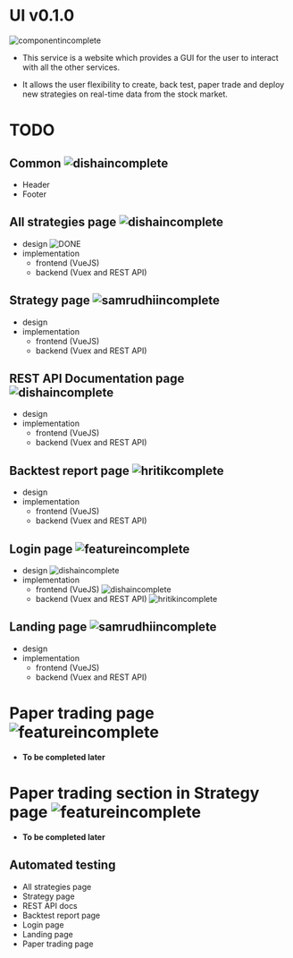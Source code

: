 # UI v0.1.0

![componentincomplete]

- This service is a website which provides a GUI for the user to interact with all the other services.

- It allows the user flexibility to create, back test, paper trade and deploy new strategies on real-time data from the stock market.

# TODO

## Common ![dishaincomplete]
- Header
- Footer

## All strategies page ![dishaincomplete]
- design ![DONE]
- implementation
  - frontend (VueJS)
  - backend (Vuex and REST API)

## Strategy page ![samrudhiincomplete]
- design 
- implementation
  - frontend (VueJS)
  - backend (Vuex and REST API)

## REST API Documentation page ![dishaincomplete]
- design
- implementation
  - frontend (VueJS)
  - backend (Vuex and REST API)

## Backtest report page ![hritikcomplete]
- design 
- implementation
  - frontend (VueJS)
  - backend (Vuex and REST API)

## Login page ![featureincomplete]
- design ![dishaincomplete]
- implementation
  - frontend (VueJS) ![dishaincomplete]
  - backend (Vuex and REST API) ![hritikincomplete]

## Landing page ![samrudhiincomplete]
- design 
- implementation
  - frontend (VueJS)
  - backend (Vuex and REST API)

# Paper trading page ![featureincomplete]
- **To be completed later**

# Paper trading section in Strategy page ![featureincomplete]
- **To be completed later**

## Automated testing
- All strategies page
- Strategy page
- REST API docs
- Backtest report page
- Login page
- Landing page
- Paper trading page

[done]: https://img.shields.io/badge/DONE-brightgreen
[incomplete]: https://img.shields.io/badge/INCOMPLETE-red
[varunincomplete]: https://img.shields.io/badge/VARUN-INCOMPLETE-red
[varuncomplete]: https://img.shields.io/badge/VARUN-COMPLETE-brightgreen
[dishaincomplete]: https://img.shields.io/badge/DISHA-INCOMPLETE-red
[dishacomplete]: https://img.shields.io/badge/DISHA-COMPLETE-brightgreen
[samrudhiincomplete]: https://img.shields.io/badge/SAMRUDHI-INCOMPLETE-red
[samrudhicomplete]: https://img.shields.io/badge/SAMRUDHI-COMPLETE-brightgreen
[hritikincomplete]: https://img.shields.io/badge/HRITIK-INCOMPLETE-red
[hritikcomplete]: https://img.shields.io/badge/HRITIK-COMPLETE-brightgreen
[bug]: https://img.shields.io/badge/BUG-red
[bugfixed]: https://img.shields.io/badge/BUG-FIXED-brightgreen
[featureincomplete]: https://img.shields.io/badge/FEATURE-INCOMPLETE-red
[featurecomplete]: https://img.shields.io/badge/FEATURE-COMPLETE-brightgreen
[componentincomplete]: https://img.shields.io/badge/COMPONENT-INCOMPLETE-red
[componentcomplete]: https://img.shields.io/badge/COMPONENT-COMPLETE-brightgreen
[phasecomplete]: https://img.shields.io/badge/PHASE-COMPLETE-brightgreen
[phaseincomplete]: https://img.shields.io/badge/PHASE-INCOMPLETE-red
[meetingincomplete]: https://img.shields.io/badge/MEETING-INCOMPLETE-red
[docincomplete]: https://img.shields.io/badge/DOC-INCOMPLETE-red
[doccomplete]: https://img.shields.io/badge/DOC-COMPLETE-brightgreen

